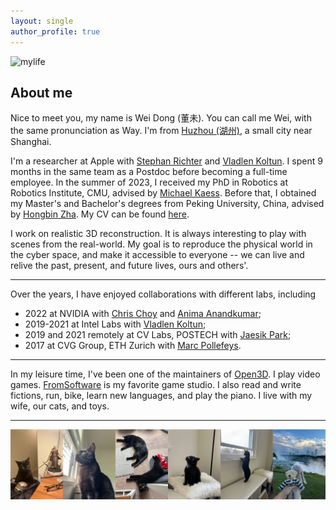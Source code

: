 ```yaml
---
layout: single
author_profile: true
---
```


![mylife](/assets/images/mylife.jpg)

## About me
Nice to meet you, my name is Wei Dong (董未). You can call me Wei, with the same pronunciation as Way. I'm from [Huzhou (湖州)](https://www.google.com/maps/place/Huzhou,+Zhejiang,+China/@30.868142,120.0639318,31949m/data=!3m1!1e3!4m5!3m4!1s0x344b4b68f92db705:0x34467013b412f4f0!8m2!3d30.89441!4d120.086809), a small city near Shanghai.

I'm a researcher at Apple with [Stephan Richter](http://www.stephanrichter.org/) and [Vladlen Koltun](https://vladlen.info). I spent 9 months in the same team as a Postdoc before becoming a full-time employee. In the summer of 2023, I received my PhD in Robotics at Robotics Institute, CMU, advised by [Michael Kaess](https://www.cs.cmu.edu/~kaess/). Before that, I obtained my Master's and Bachelor's degrees from Peking University, China, advised by [Hongbin Zha](https://www.cis.pku.edu.cn/info/1177/1379.htm).  My CV can be found [here](/assets/pdf/cv.pdf).

I work on realistic 3D reconstruction. It is always interesting to play with scenes from the real-world. My goal is to reproduce the physical world in the cyber space, and make it accessible to everyone -- we can live and relive the past, present, and future lives, ours and others'.

---

Over the years, I have enjoyed collaborations with different labs, including
- 2022 at NVIDIA with [Chris Choy](https://chrischoy.github.io/) and [Anima Anandkumar](http://tensorlab.cms.caltech.edu/users/anima/);
- 2019-2021 at Intel Labs with [Vladlen Koltun](https://vladlen.info);
- 2019 and 2021 remotely at CV Labs, POSTECH with [Jaesik Park](https://jaesik.info);
- 2017 at CVG Group, ETH Zurich with [Marc Pollefeys](https://people.inf.ethz.ch/pomarc/).

---

In my leisure time, I've been one of the maintainers of [Open3D](https://github.com/intel-isl/Open3D). I play video games. [FromSoftware](https://www.fromsoftware.jp/ww/) is my favorite game studio. I also read and write fictions, run, bike, learn new languages, and play the piano. I live with my wife, our cats, and toys. 

---
![mycats](/assets/images/cats.jpg)
